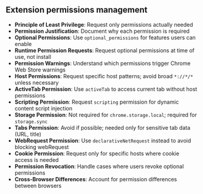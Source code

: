 ## Extension permissions management

- **Principle of Least Privilege**: Request only permissions actually needed
- **Permission Justification**: Document why each permission is required
- **Optional Permissions**: Use `optional_permissions` for features users can enable
- **Runtime Permission Requests**: Request optional permissions at time of use, not install
- **Permission Warnings**: Understand which permissions trigger Chrome Web Store warnings
- **Host Permissions**: Request specific host patterns; avoid broad `*://*/*` unless necessary
- **ActiveTab Permission**: Use `activeTab` to access current tab without host permissions
- **Scripting Permission**: Request `scripting` permission for dynamic content script injection
- **Storage Permission**: Not required for `chrome.storage.local`; required for `storage.sync`
- **Tabs Permission**: Avoid if possible; needed only for sensitive tab data (URL, title)
- **WebRequest Permission**: Use `declarativeNetRequest` instead to avoid blocking webRequest
- **Cookie Permission**: Request only for specific hosts where cookie access is needed
- **Permission Revocation**: Handle cases where users revoke optional permissions
- **Cross-Browser Differences**: Account for permission differences between browsers
